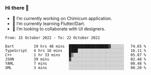 ### Hi there 👋

<!--
**devcat37/devcat37** is a ✨ _special_ ✨ repository because its `README.md` (this file) appears on your GitHub profile.-->


- 🔭 I’m currently working on Chimicum application.
- 🌱 I’m currently learning Flutter/Dart.
- 👯 I’m looking to collaborate with UI designers.
<!-- - 🤔 I’m looking for help with ... -->

<!--START_SECTION:waka-->

```text
From: 15 October 2022 - To: 22 October 2022

Dart         19 hrs 48 mins  ██████████████████▓░░░░░░   74.65 %
TypeScript   4 hrs 16 mins   ████░░░░░░░░░░░░░░░░░░░░░   16.11 %
C++          1 hr 33 mins    █▒░░░░░░░░░░░░░░░░░░░░░░░   05.87 %
JSON         39 mins         ▓░░░░░░░░░░░░░░░░░░░░░░░░   02.48 %
YAML         7 mins          ░░░░░░░░░░░░░░░░░░░░░░░░░   00.48 %
XML          3 mins          ░░░░░░░░░░░░░░░░░░░░░░░░░   00.20 %
```

<!--END_SECTION:waka-->
